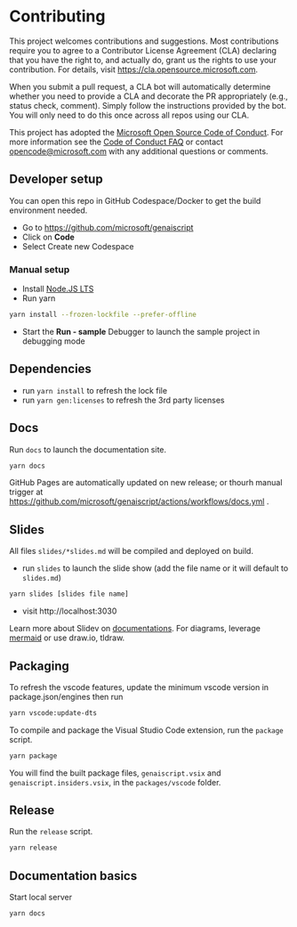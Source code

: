 # Contributing

This project welcomes contributions and suggestions. Most contributions require you to agree to a
Contributor License Agreement (CLA) declaring that you have the right to, and actually do, grant us
the rights to use your contribution. For details, visit https://cla.opensource.microsoft.com.

When you submit a pull request, a CLA bot will automatically determine whether you need to provide
a CLA and decorate the PR appropriately (e.g., status check, comment). Simply follow the instructions
provided by the bot. You will only need to do this once across all repos using our CLA.

This project has adopted the [Microsoft Open Source Code of Conduct](https://opensource.microsoft.com/codeofconduct/).
For more information see the [Code of Conduct FAQ](https://opensource.microsoft.com/codeofconduct/faq/) or
contact [opencode@microsoft.com](mailto:opencode@microsoft.com) with any additional questions or comments.

## Developer setup

You can open this repo in GitHub Codespace/Docker to get the build environment needed.

-   Go to https://github.com/microsoft/genaiscript
-   Click on **Code**
-   Select Create new Codespace

### Manual setup

-   Install [Node.JS LTS](https://docs.npmjs.com/downloading-and-installing-node-js-and-npm)
-   Run yarn

```sh
yarn install --frozen-lockfile --prefer-offline
```

-   Start the **Run - sample** Debugger to launch the sample project in debugging mode

## Dependencies

-   run `yarn install` to refresh the lock file
-   run `yarn gen:licenses` to refresh the 3rd party licenses

## Docs

Run `docs` to launch the documentation site.

```sh
yarn docs
```

GitHub Pages are automatically updated on new release; or thourh manual trigger at
https://github.com/microsoft/genaiscript/actions/workflows/docs.yml .

## Slides

All files `slides/*slides.md` will be compiled and deployed on build.

-   run `slides` to launch the slide show (add the file name or it will default to `slides.md`)

```sh
yarn slides [slides file name]
```

-   visit http://localhost:3030

Learn more about Slidev on [documentations](https://sli.dev/). For diagrams, leverage [mermaid](https://sli.dev/guide/syntax#diagrams) or use draw.io, tldraw.

## Packaging

To refresh the vscode features, update the minimum vscode version in package.json/engines then run

```sh
yarn vscode:update-dts
```

To compile and package the Visual Studio Code extension, run the `package` script.

```sh
yarn package
```

You will find the built package files, `genaiscript.vsix` and `genaiscript.insiders.vsix`,
in the `packages/vscode` folder.

## Release

Run the `release` script.

```sh
yarn release
```

## Documentation basics

Start local server

```sh
yarn docs
```
